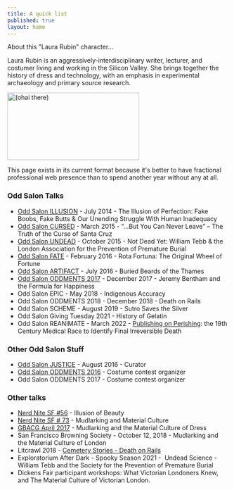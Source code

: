 ```yaml
---
title: A quick list
published: true
layout: home
---
```


About this "Laura Rubin" character...

Laura Rubin is an aggressively-interdisciplinary writer, lecturer, and costumer living and working in the Silicon Valley. She brings together the history of dress and technology, with an emphasis in experimental archaeology and primary source research.

<p><img src="https://www.oddsalon.com/wp-content/uploads/2018/01/IMG_20160726_205609-cropped-300x153.jpeg" alt="(ohai there)" width="300" height="153" /></p>

This page exists in its current format because it's better to have fractional professional web presence than to spend another year without any at all.

### Odd Salon Talks

- <a href="https://www.oddsalon.com/illusion/">Odd Salon ILLUSION</a> - July 2014 - The Illusion of Perfection: Fake Boobs, Fake Butts &amp; Our Unending Struggle With Human Inadequacy
- <a href="https://www.oddsalon.com/cursed-march-24-2015/">Odd Salon CURSED</a> - March 2015 - “…But You Can Never Leave” – The Truth of the Curse of Santa Cruz
- <a href="https://www.oddsalon.com/undead-oct-20-2015/">Odd Salon UNDEAD</a> - October 2015 - Not Dead Yet: William Tebb &amp; the London Association for the Prevention of Premature Burial
- <a href="https://www.oddsalon.com/fate-feb-23-2016/">Odd Salon FATE</a> - February 2016 - Rota Fortuna: The Original Wheel of Fortune
- <a href="https://www.oddsalon.com/artifact-july-26-2016/">Odd Salon ARTIFACT</a> - July 2016 - Buried Beards of the Thames
- <a href="https://www.oddsalon.com/oddments-december-12-2017/">Odd Salon ODDMENTS 2017</a> - December 2017 - Jeremy Bentham and the Formula for Happiness
- Odd Salon EPIC - May 2018 - Indigenous Accuracy
- Odd Salon ODDMENTS 2018 - December 2018 - Death on Rails
- Odd Salon SCHEME - August 2019 - Sutro Saves the Silver
- Odd Salon Giving Tuesday 2021 - History of Gelatin
- Odd Salon REANIMATE - March 2022 - <a href="https://youtube.com/live/xV2rRVS4oWc?feature=shares&t=2651">Publishing on Perishing</a>: the 19th Century Medical Race to Identify Final Irreversible Death

### Other Odd Salon Stuff

- <a href="https://www.oddsalon.com/justice-october-25-2016/">Odd Salon JUSTICE</a> - August 2016 - Curator
- <a href="https://www.oddsalon.com/oddments-2016-dec-13-2016/">Odd Salon ODDMENTS 2016</a> - Costume contest organizer
- Odd Salon ODDMENTS 2017 - Costume contest organizer

### Other talks

- <a href="https://sf.nerdnite.com/2015/01/12/nerd-nite-sf-56-reinventing-satellites-underwater-archaeology-and-the-illusion-of-bodily-perfection/">Nerd Nite SF #56</a> - Illusion of Beauty
- <a href="https://sf.nerdnite.com/2016/06/07/nerd-nite-73-mudlarking-strandbeest-machines-and-mite-sex/">Nerd Nite SF # 73</a> - Mudlarking and Material Culture
- <a href="http://gbacg.org/current/mudlarking.php">GBACG April 2017</a> - Mudlarking and the Material Culture of Dress
- San Francisco Browning Society - October 12, 2018 - Mudlarking and the Material Culture of London
- Litcrawl 2018 - <a href="https://www.oddsalon.com/salon/odd-salon-at-litquake-litcrawl-cemetery-stories/">Cemetery Stories - Death on Rails</a>
- Exploratorium After Dark - Spooky Season 2021 -  Undead Science - William Tebb and the Society for the Prevention of Premature Burial
- Dickens Fair participant workshops: What Victorian Londoners Knew, and The Material Culture of Victorian London.
